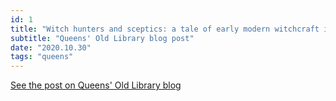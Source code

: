 ```yaml
---
id: 1
title: "Witch hunters and sceptics: a tale of early modern witchcraft in Queens' Old Library"
subtitle: "Queens' Old Library blog post"
date: "2020.10.30"
tags: "queens"
---
```


[See the post on Queens' Old Library blog](https://queenslib.wordpress.com/2020/10/30/witch-hunters-and-sceptics-a-tale-of-early-modern-witchcraft-in-queens-old-library/)
